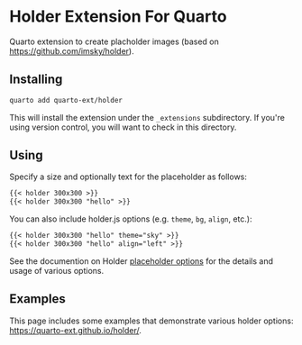 # Holder Extension For Quarto

Quarto extension to create placholder images (based on <https://github.com/imsky/holder>).

## Installing

```bash
quarto add quarto-ext/holder
```

This will install the extension under the `_extensions` subdirectory.
If you're using version control, you will want to check in this directory.

## Using

Specify a size and optionally text for the placeholder as follows:

```markdown
{{< holder 300x300 >}}
{{< holder 300x300 "hello" >}}
```

You can also include holder.js options (e.g. `theme`, `bg`, `align`, etc.):

```markdown
{{< holder 300x300 "hello" theme="sky" >}}
{{< holder 300x300 "hello" align="left" >}}
```

See the documention on Holder [placeholder options](https://github.com/imsky/holder#placeholder-options) for the details and usage of various options.

## Examples

This page includes some examples that demonstrate various holder options: <https://quarto-ext.github.io/holder/>.
